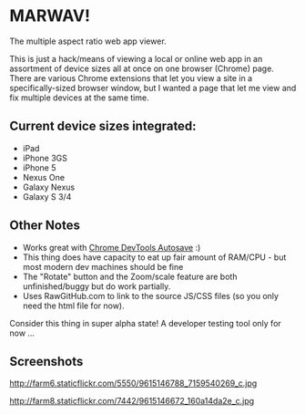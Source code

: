 MARWAV!
======

The multiple aspect ratio web app viewer. 

This is just a hack/means of viewing a local or online web app in an assortment of device sizes all at once on one browser (Chrome) page. There are various Chrome extensions that let you view a site in a specifically-sized browser window, but I wanted a page that let me view and fix multiple devices at the same time. 

## Current device sizes integrated:
  - iPad
  - iPhone 3GS
  - iPhone 5
  - Nexus One
  - Galaxy Nexus
  - Galaxy S 3/4

## Other Notes
 - Works great with [Chrome DevTools Autosave](https://github.com/NV/chrome-devtools-autosave) :) 
 - This thing does have capacity to eat up fair amount of RAM/CPU - but most modern dev machines should be fine
 - The "Rotate" button and the Zoom/scale feature are both unfinished/buggy but do work partially.
 - Uses RawGitHub.com to link to the source JS/CSS files (so you only need the html file for now).

Consider this thing in super alpha state! A developer testing tool only for now ...

## Screenshots

http://farm6.staticflickr.com/5550/9615146788_7159540269_c.jpg

http://farm8.staticflickr.com/7442/9615146672_160a14da2e_c.jpg
